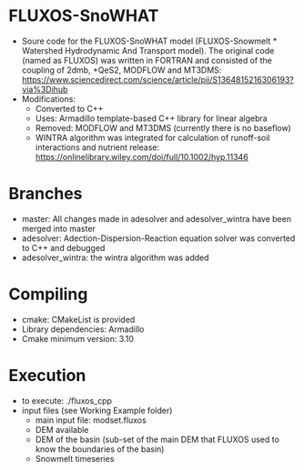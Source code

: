 # FLUXOS-SnoWHAT
* Soure code for the FLUXOS-SnoWHAT model (FLUXOS-Snowmelt * Watershed Hydrodynamic And Transport model).
The original code (named as FLUXOS) was written in FORTRAN and consisted of the coupling of 2dmb, +QeS2, MODFLOW and MT3DMS: https://www.sciencedirect.com/science/article/pii/S1364815216306193?via%3Dihub
* Modifications:
	* Converted to C++
	* Uses: Armadillo template-based C++ library for linear algebra 
	* Removed: MODFLOW and MT3DMS (currently there is no baseflow)
	* WINTRA algorithm was integrated for calculation of runoff-soil interactions and nutrient release: https://onlinelibrary.wiley.com/doi/full/10.1002/hyp.11346


# Branches
* master: All changes made in adesolver and adesolver_wintra have been merged into master
* adesolver: Adection-Dispersion-Reaction equation solver was converted to C++ and debugged
* adesolver_wintra: the wintra algorithm was added

# Compiling
* cmake: CMakeList is provided
* Library dependencies: Armadillo 
* Cmake minimum version: 3.10

# Execution
* to execute: ./fluxos_cpp
* input files (see Working Example folder)
	* main input file: modset.fluxos
	* DEM available
	* DEM of the basin (sub-set of the main DEM that FLUXOS used to know the boundaries of the basin)
	* Snowmelt timeseries

